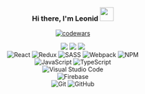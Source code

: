 <div align="center">
  
  <h3>
    Hi there, I'm Leonid <img src="https://github.com/blackcater/blackcater/raw/main/images/Hi.gif" height="32"/>
  </h3>
  
[![codewars](https://www.codewars.com/users/leonid25071993/badges/large)](https://www.codewars.com/users/leonid25071993)
  
![](https://github-profile-summary-cards.vercel.app/api/cards/profile-details?username=AlexCole999&theme=solarized_dark)
![](https://github-profile-summary-cards.vercel.app/api/cards/stats?username=AlexCole999&theme=solarized_dark)
![](https://github-profile-summary-cards.vercel.app/api/cards/repos-per-language?username=AlexCole999&theme=solarized_dark)
  <br/>![React](https://img.shields.io/badge/react-%2320232a.svg?style=for-the-badge&logo=react&logoColor=%2361DAFB)
![Redux](https://img.shields.io/badge/redux-%23593d88.svg?style=for-the-badge&logo=redux&logoColor=white)
![SASS](https://img.shields.io/badge/SASS-hotpink.svg?style=for-the-badge&logo=SASS&logoColor=white)
![Webpack](https://img.shields.io/badge/webpack-%238DD6F9.svg?style=for-the-badge&logo=webpack&logoColor=black)
![NPM](https://img.shields.io/badge/NPM-%23000000.svg?style=for-the-badge&logo=npm&logoColor=white)
<br/>![JavaScript](https://img.shields.io/badge/javascript-%23323330.svg?style=for-the-badge&logo=javascript&logoColor=%23F7DF1E)
![TypeScript](https://img.shields.io/badge/typescript-%23007ACC.svg?style=for-the-badge&logo=typescript&logoColor=white)
<br/>![Visual Studio Code](https://img.shields.io/badge/Visual%20Studio%20Code-0078d7.svg?style=for-the-badge&logo=visual-studio-code&logoColor=white)
<br/>![Firebase](https://img.shields.io/badge/Firebase-039BE5?style=for-the-badge&logo=Firebase&logoColor=white)
<br/>![Git](https://img.shields.io/badge/git-%23F05033.svg?style=for-the-badge&logo=git&logoColor=white)
![GitHub](https://img.shields.io/badge/github-%23121011.svg?style=for-the-badge&logo=github&logoColor=white)
  <br/>  

</div>
